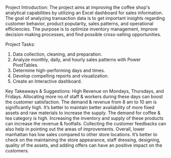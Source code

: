 Project Introduction:
The project aims at improving the coffee shop's analytical capabilities by utilizing an Excel dashboard for sales information. The goal of analyzing transaction data is to get important insights regarding customer behavior, product popularity, sales patterns, and operational efficiencies. The purpose is to optimize inventory management, improve decision-making processes, and find possible cross-selling opportunities.

Project Tasks:
1) Data collection, cleaning, and preparation.
2) Analyze monthly, daily, and hourly sales patterns with Power PivotTables.
3) Determine high-performing days and times. 
4) Develop compelling reports and visualization. 
5) Create an Interactive dashboard.

Key Takeaways & Suggestions:
High Revenue on Mondays, Thursdays, and Fridays. Allocating more no.of staff & workers during these days can boost the customer satisfaction.
The demand & revenue from 8 am to 10 am is significantly high. It’s better to maintain better availability of more fixed assets and raw materials to increase the supply.
The demand for coffee & tea category is high.  Increasing the inventory and supply of these products can increase the revenue & footfalls.
Collecting the customer feedbacks can also help in pointing out the areas of improvements.
Overall, lower manhattan has low sales compared to other store locations. It’s better to check on the maintaining the store appearance, staff dressing, designing, quality of the assets, and adding offers can have an positive impact on the customers.

